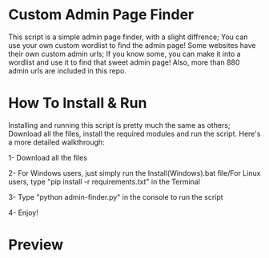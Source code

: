 # Custom Admin Page Finder
This script is a simple admin page finder, with a slight diffrence; You can use your own custom wordlist to find the admin page!
Some websites have their own custom admin urls; If you know some, you can make it into a wordlist and use it to find that sweet admin page! Also, more than 880 admin urls are included in this repo.
# How To Install & Run
Installing and running this script is pretty much the same as others; Download all the files, install the required modules and run the script. Here's a more detailed walkthrough:

1- Download all the files

2- For Windows users, just simply run the Install(Windows).bat file/For Linux users, type "pip install -r requirements.txt" in the Terminal

3- Type "python admin-finder.py" in the console to run the script

4- Enjoy!

# Preview

